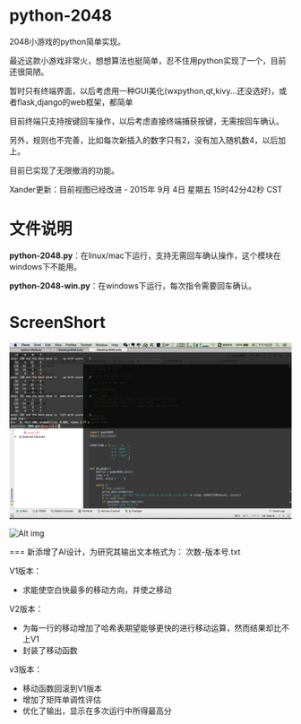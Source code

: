 python-2048
===========

2048小游戏的python简单实现。

最近这款小游戏非常火，想想算法也挺简单，忍不住用python实现了一个，目前还很简陋。

暂时只有终端界面，以后考虑用一种GUI美化(wxpython,qt,kivy...还没选好)，或者flask,django的web框架，都简单

目前终端只支持按键回车操作，以后考虑直接终端捕获按键，无需按回车确认。

另外，规则也不完善，比如每次新插入的数字只有2，没有加入随机数4，以后加上。

目前已实现了无限撤消的功能。

Xander更新：目前视图已经改进  - 2015年 9月 4日 星期五 15时42分42秒 CST

文件说明
===

**python-2048.py**：在linux/mac下运行，支持无需回车确认操作，这个模块在windows下不能用。

**python-2048-win.py**：在windows下运行，每次指令需要回车确认。

ScreenShort
===

![Alt img](screenshot.png "ScreenShort")

![Alt img](screenshot2.png "ScreenShort")


===
新添增了AI设计，为研究其输出文本格式为：
次数-版本号.txt

V1版本：
* 求能使空白快最多的移动方向，并使之移动

V2版本：
* 为每一行的移动增加了哈希表期望能够更快的进行移动运算，然而结果却比不上V1
* 封装了移动函数

v3版本：
* 移动函数回滚到V1版本
* 增加了矩阵单调性评估
* 优化了输出，显示在多次运行中所得最高分